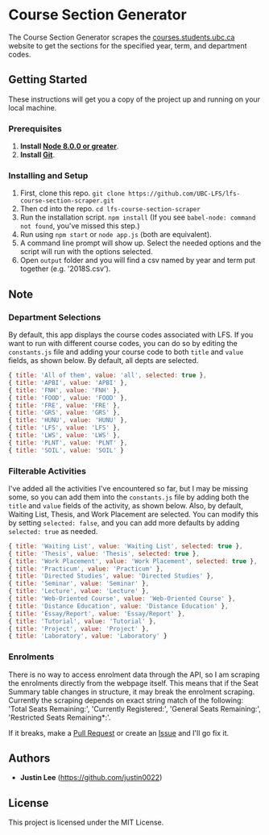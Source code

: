 # Course Section Generator

The Course Section Generator scrapes the [courses.students.ubc.ca](https://courses.students.ubc.ca/cs/main?newSession=true) website to get the sections for the specified year, term, and department codes. 

## Getting Started

These instructions will get you a copy of the project up and running on your local machine.

### Prerequisites

1. **Install [Node 8.0.0 or greater](https://nodejs.org)**.
2. **Install [Git](https://git-scm.com/downloads)**. 

### Installing and Setup

1. First, clone this repo. `git clone https://github.com/UBC-LFS/lfs-course-section-scraper.git`
1. Then cd into the repo. `cd lfs-course-section-scraper`
1. Run the installation script. `npm install` (If you see `babel-node: command not found`, you've missed this step.)
1. Run using `npm start` or `node app.js` (both are equivalent).
1. A command line prompt will show up. Select the needed options and the script will run with the options selected.
1. Open `output` folder and you will find a csv named by year and term put together (e.g. '2018S.csv'). 

## Note

### Department Selections
By default, this app displays the course codes associated with LFS. If you want to run with different course codes, you can do so by editing the `constants.js` file and adding your course code to both `title` and `value` fields, as shown below. By default, all depts are selected. 
``` Javascript 
{ title: 'All of them', value: 'all', selected: true },
{ title: 'APBI', value: 'APBI' },
{ title: 'FNH', value: 'FNH' },
{ title: 'FOOD', value: 'FOOD' },
{ title: 'FRE', value: 'FRE' },
{ title: 'GRS', value: 'GRS' },
{ title: 'HUNU', value: 'HUNU' },
{ title: 'LFS', value: 'LFS' },
{ title: 'LWS', value: 'LWS' },
{ title: 'PLNT', value: 'PLNT' },
{ title: 'SOIL', value: 'SOIL' }
```

### Filterable Activities
I've added all the activities I've encountered so far, but I may be missing some, so you can add them into the `constants.js` file by adding both the `title` and `value` fields of the activity, as shown below. Also, by default, Waiting List, Thesis, and Work Placement are selected. You can modify this by setting `selected: false`, and you can add more defaults by adding `selected: true` as needed.
``` Javascript 
{ title: 'Waiting List', value: 'Waiting List', selected: true },
{ title: 'Thesis', value: 'Thesis', selected: true },
{ title: 'Work Placement', value: 'Work Placement', selected: true },
{ title: 'Practicum', value: 'Practicum' },
{ title: 'Directed Studies', value: 'Directed Studies' },
{ title: 'Seminar', value: 'Seminar' },
{ title: 'Lecture', value: 'Lecture' },
{ title: 'Web-Oriented Course', value: 'Web-Oriented Course' },
{ title: 'Distance Education', value: 'Distance Education' },
{ title: 'Essay/Report', value: 'Essay/Report' },
{ title: 'Tutorial', value: 'Tutorial' },
{ title: 'Project', value: 'Project' },
{ title: 'Laboratory', value: 'Laboratory' }
```

### Enrolments
There is no way to access enrolment data through the API, so I am scraping the enrolments directly from the webpage itself. This means that if the Seat Summary table changes in structure, it may break the enrolment scraping. Currently the scraping depends on exact string match of the following: 'Total Seats Remaining:', 'Currently Registered:', 'General Seats Remaining:', 'Restricted Seats Remaining*:'. 

If it breaks, make a [Pull Request](https://help.github.com/articles/about-pull-requests/) or create an [Issue](https://github.com/UBC-LFS/lfs-course-section-scraper/issues) and I'll go fix it. 

## Authors

* **Justin Lee** 
(https://github.com/justin0022)

## License

This project is licensed under the MIT License.

